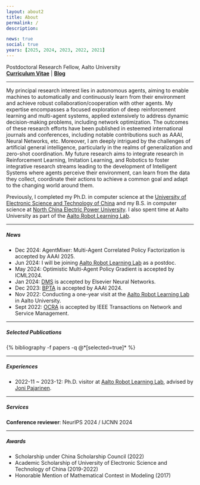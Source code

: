 ```yaml
---
layout: about2
title: About
permalink: /
description:

news: true
social: true
years: [2025, 2024, 2023, 2022, 2021]
---
```


Postdoctoral Research Fellow, Aalto University <br/>
<a href="assets/pdf/Li_Zhiyuan_CV.pdf" target="_blank"><b>Curriculum Vitae</b></a> |
<a href="blog/" target="_blank"><b>Blog</b></a>

----

My principal research interest lies in autonomous agents, aiming to enable machines to automatically and continuously learn from their environment and achieve robust collaboration/cooperation with other agents. My expertise encompasses a focused exploration of deep reinforcement learning and multi-agent systems, applied extensively to address dynamic decision-making problems, including network optimization. The outcomes of these research efforts have been published in esteemed international journals and conferences, including notable contributions such as AAAI, Neural Networks, etc. Moreover, I am deeply intrigued by the challenges of artificial general intelligence, particularly in the realms of generalization and zero-shot coordination. My future research aims to integrate research in Reinforcement Learning, Imitation Learning, and Robotics to foster integrative research streams leading to the development of Intelligent Systems where agents perceive their environment, can learn from the data they collect, coordinate their actions to achieve a common goal and adapt to the changing world around them.

Previously, I completed my Ph.D. in computer science at the [University of Electronic Science and Technology of China](https://en.uestc.edu.cn/) and my B.S. in computer science at [North China Electric Power University](https://english.ncepu.edu.cn/). I also spent time at Aalto University as part of the [Aalto Robot Learning Lab](https://rl.aalto.fi/).

----

##### News

- Dec 2024: AgentMixer: Multi-Agent Correlated Policy Factorization is accepted by AAAI 2025.
- Jun 2024: I will be joining [Aalto Robot Learning Lab](https://rl.aalto.fi/) as a postdoc.
- May 2024: Optimistic Multi-Agent Policy Gradient is accepted by ICML2024.
- Jan 2024: [DMS](https://github.com/LiZhYun/Coordination-as-Inference-in-Multi-Agent-Reinforcement-Learning) is accepted by Elsevier Neural Networks.
- Dec 2023: [BPTA](https://github.com/LiZhYun/BackPropagationThroughAgents) is accepted by AAAI 2024.
- Nov 2022: Conducting a one-year visit at the [Aalto Robot Learning Lab](https://rl.aalto.fi/) in Aalto University.
- Sept 2022: [OCRA](https://ieeexplore.ieee.org/document/9888778) is accepted by IEEE Transactions on Network and Service Management.

----

##### Selected Publications

<div class="publications about_pub">
  {% bibliography -f papers -q @*[selected=true]* %}
</div>

----

##### Experiences

- 2022-11 ~ 2023-12: Ph.D. visitor at [Aalto Robot Learning Lab](https://rl.aalto.fi/), advised by [Joni Pajarinen](https://scholar.google.com/citations?user=-2fJStwAAAAJ).

----

##### Services

<!--**Journal reviewer**: TIP / TGRS -->

**Conference reviewer**: NeurIPS 2024 / IJCNN 2024

----

##### Awards

- Scholarship under China Scholarship Council (2022)
- Academic Scholarship of University of Electronic Science and Technology of China (2019-2022)
- Honorable Mention of Mathematical Contest in Modeling (2017)
